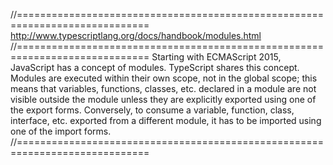 //=============================================================================
http://www.typescriptlang.org/docs/handbook/modules.html
//=============================================================================
Starting with ECMAScript 2015, JavaScript has a concept of modules.
TypeScript shares this concept.
Modules are executed within their own scope, not in the global scope; this means
that variables, functions, classes, etc. declared in a module are not visible
outside the module unless they are explicitly exported using one of the export
forms. Conversely, to consume a variable, function, class, interface, etc.
exported from a different module, it has to be imported using one of the import
forms.
//=============================================================================
